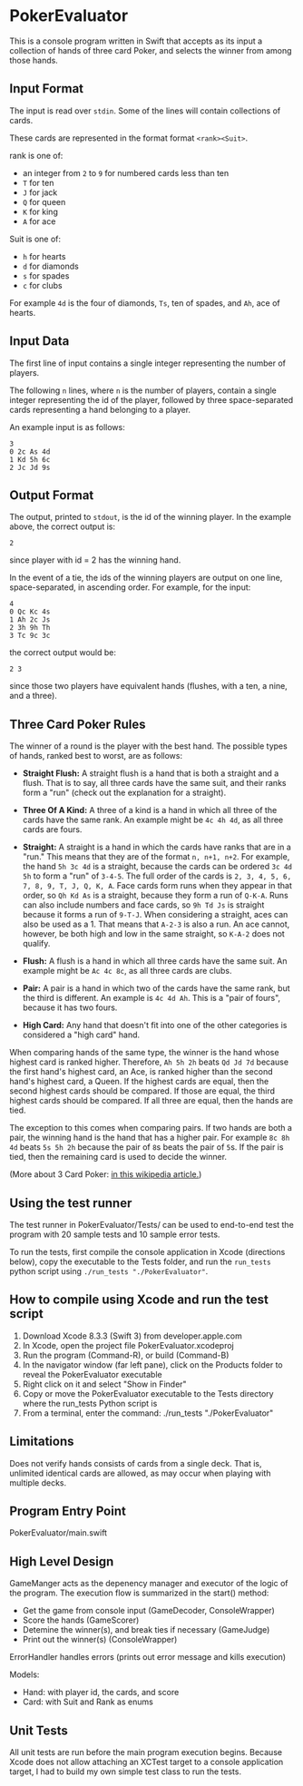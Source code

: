PokerEvaluator
=====================

This is a console program written in Swift that accepts as its input a collection of hands of three card Poker, and selects the winner from among those hands.

Input Format
------------

The input is read over `stdin`. Some of the lines will contain collections of cards. 

These cards are represented in the format format `<rank><Suit>`. 

rank is one of:
* an integer from `2` to `9` for numbered cards less than ten
* `T` for ten
* `J` for jack
* `Q` for queen
* `K` for king
* `A` for ace

Suit is one of:
* `h` for hearts
* `d` for diamonds
* `s` for spades
* `c` for clubs

For example `4d` is the four of diamonds, `Ts`, ten of spades, and `Ah`, ace of hearts.

Input Data
----------
The first line of input contains a single integer representing the number of players.

The following `n` lines, where `n` is the number of players, contain a single integer representing the id of the player, followed by three space-separated cards representing a hand belonging to a player.

An example input is as follows:

```
3
0 2c As 4d
1 Kd 5h 6c
2 Jc Jd 9s
```

Output Format
-------------

The output, printed to `stdout`, is the id of the winning player. In the example above, the correct output is:

```
2
```

since player with id = 2 has the winning hand.

In the event of a tie, the ids of the winning players are output on one line, space-separated, in ascending order. For example, for the input:
```
4
0 Qc Kc 4s
1 Ah 2c Js
2 3h 9h Th
3 Tc 9c 3c
```

the correct output would be:

```
2 3
```

since those two players have equivalent hands (flushes, with a ten, a nine, and a three).

Three Card Poker Rules
----------------------

The winner of a round is the player with the best hand. The possible types of hands, ranked best to worst, are as follows:

* **Straight Flush:** A straight flush is a hand that is both a straight and a flush. That is to say, all three cards have the same suit, and their ranks form a "run" (check out the explanation for a straight).

* **Three Of A Kind:** A three of a kind is a hand in which all three of the cards have the same rank. An example might be `4c 4h 4d`, as all three cards are fours.

* **Straight:** A straight is a hand in which the cards have ranks that are in a "run." This means that they are of the format `n, n+1, n+2`. For example, the hand `5h 3c 4d` is a straight, because the cards can be ordered `3c 4d 5h` to form a "run" of `3-4-5`. The full order of the cards is `2, 3, 4, 5, 6, 7, 8, 9, T, J, Q, K, A`. Face cards form runs when they appear in that order, so `Qh Kd As` is a straight, because they form a run of `Q-K-A`. Runs can also include numbers and face cards, so `9h Td Js` is straight because it forms a run of `9-T-J`. When considering a straight, aces can also be used as a 1. That means that `A-2-3` is also a run. An ace cannot, however, be both high and low in the same straight, so `K-A-2` does not qualify.

* **Flush:** A flush is a hand in which all three cards have the same suit. An example might be `Ac 4c 8c`, as all three cards are clubs.

* **Pair:** A pair is a hand in which two of the cards have the same rank, but the third is different. An example is `4c 4d Ah`. This is a "pair of fours", because it has two fours.

* **High Card:** Any hand that doesn't fit into one of the other categories is considered a "high card" hand.

When comparing hands of the same type, the winner is the hand whose highest card is ranked higher. Therefore, `Ah 5h 2h` beats `Qd Jd 7d` because the first hand's highest card, an Ace, is ranked higher than the second hand's highest card, a Queen. If the highest cards are equal, then the second highest cards should be compared. If those are equal, the third highest cards should be compared. If all three are equal, then the hands are tied.

The exception to this comes when comparing pairs. If two hands are both a pair, the winning hand is the hand that has a higher pair. For example `8c 8h 4d` beats `5s 5h 2h` because the pair of `8`s beats the pair of `5`s. If the pair is tied, then the remaining card is used to decide the winner.

(More about 3 Card Poker: [in this wikipedia article.](https://en.wikipedia.org/wiki/Three_card_poker))

Using the test runner
----------------------

The test runner in PokerEvaluator/Tests/ can be used to end-to-end test the program with 20 sample tests and 10 sample error tests.

To run the tests, first compile the console application in Xcode (directions below), copy the executable to the Tests folder, and run the `run_tests` python script using `./run_tests "./PokerEvaluator"`.

How to compile using Xcode and run the test script
--------------------------------------------------

1. Download Xcode 8.3.3 (Swift 3) from developer.apple.com
2. In Xcode, open the project file PokerEvaluator.xcodeproj
3. Run the program (Command-R), or build (Command-B)
4. In the navigator window (far left pane), click on the Products folder to reveal the PokerEvaluator executable
5. Right click on it and select "Show in Finder"
6. Copy or move the PokerEvaluator executable to the Tests directory where the run_tests Python script is
7. From a terminal, enter the command: ./run_tests "./PokerEvaluator"

Limitations
-----------

Does not verify hands consists of cards from a single deck.  That is, unlimited identical cards are allowed, as may occur when playing with multiple decks.

Program Entry Point
-------------------

PokerEvaluator/main.swift

High Level Design
-----------------

GameManger acts as the depenency manager and executor of the logic of the program.  The execution flow is summarized in the start() method:  

* Get the game from console input (GameDecoder, ConsoleWrapper)
* Score the hands (GameScorer)
* Detemine the winner(s), and break ties if necessary (GameJudge)
* Print out the winner(s) (ConsoleWrapper)

ErrorHandler handles errors (prints out error message and kills execution)

Models:

* Hand:  with player id, the cards, and score
* Card:  with Suit and Rank as enums

Unit Tests
----------

All unit tests are run before the main program execution begins.  Because Xcode does not allow attaching an XCTest target to a console application target, I had to build my own simple test class to run the tests.


